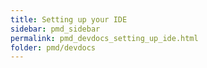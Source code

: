 ```yaml
---
title: Setting up your IDE
sidebar: pmd_sidebar
permalink: pmd_devdocs_setting_up_ide.html
folder: pmd/devdocs
---
```

